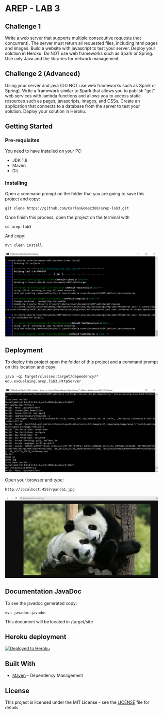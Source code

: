 # AREP - LAB 3

## Challenge 1
Write a web server that supports multiple consecutive requests (not concurrent). The server must return all requested files, including html pages and images. Build a website with javascript to test your server. Deploy your solution in Heroku. Do NOT use web frameworks such as Spark or Spring. Use only Java and the libraries for network management.

## Challenge 2 (Advanced)
Using your server and java (DO NOT use web frameworks such as Spark or Spring). Write a framework similar to Spark that allows you to publish "get" web services with lambda functions and allows you to access static resources such as pages, javascripts, images, and CSSs. Create an application that connects to a database from the server to test your solution. Deploy your solution in Heroku.

## Getting Started

### Pre-requisites

You need to have installed on your PC:

- JDK 1,8
- Maven 
- Git

### Installing

Open a command prompt on the folder that you are going to save this project and copy:

```
git clone https://github.com/CarlosGomez380/arep-lab3.git
```

Once finish this process, open the project on the terminal with 

```
cd arep-lab3
```

And copy:

```
mvn clean install
```

![](https://github.com/CarlosGomez380/arep-lab3/blob/master/img/Install.PNG)

## Deployment

To deploy this project open the folder of this project and a command prompt on this location and copy:

```
java -cp target/classes;target/dependency/* edu.escuelaing.arep.lab3.HttpServer
```
![](https://github.com/CarlosGomez380/arep-lab3/blob/master/img/deployConsola.PNG)

Open your browser and type:

```
http://localhost:4567/panda1.jpg
```


![](https://github.com/CarlosGomez380/arep-lab3/blob/master/img/deploy.PNG)

## Documentation JavaDoc

To see the javadoc generated copy:

```
mvn javadoc:javadoc
```

This document will be located in /target/site

## Heroku deployment

[![Deployed to Heroku](https://www.herokucdn.com/deploy/button.png)](https://pacific-waters-80207.herokuapp.com/estilos.css)

## Built With

- [Maven](https://maven.apache.org/) - Dependency Management

## License

This project is licensed under the MIT License - see the [LICENSE](LICENSE) file for details
